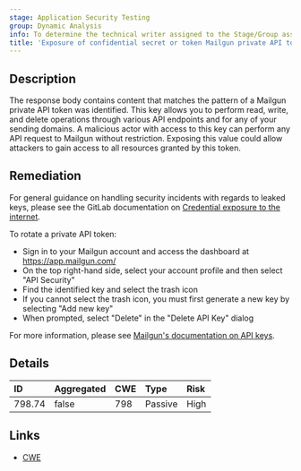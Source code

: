 ```yaml
---
stage: Application Security Testing
group: Dynamic Analysis
info: To determine the technical writer assigned to the Stage/Group associated with this page, see https://handbook.gitlab.com/handbook/product/ux/technical-writing/#assignments
title: 'Exposure of confidential secret or token Mailgun private API token'
---
```


## Description

The response body contains content that matches the pattern of a Mailgun private API token was identified. This key allows you to perform read, write, and delete operations through various API endpoints and for any of your sending domains. A malicious actor with access to this key can perform any API request to Mailgun without restriction.
Exposing this value could allow attackers to gain access to all resources granted by this token.

## Remediation

For general guidance on handling security incidents with regards to leaked keys, please see the GitLab documentation on [Credential exposure to the internet](../../../../../security/responding_to_security_incidents.md#credential-exposure-to-public-internet).

To rotate a private API token:

- Sign in to your Mailgun account and access the dashboard at <https://app.mailgun.com/>
- On the top right-hand side, select your account profile and then select "API Security"
- Find the identified key and select the trash icon
- If you cannot select the trash icon, you must first generate a new key by selecting "Add new key"
- When prompted, select "Delete" in the "Delete API Key" dialog

For more information, please see [Mailgun's documentation on API keys](https://documentation.mailgun.com/docs/mailgun/user-manual/get-started/#primary-account-api-key).

## Details

| ID | Aggregated | CWE | Type | Risk |
|:---|:-----------|:----|:-----|:-----|
| 798.74 | false | 798 | Passive | High |

## Links

- [CWE](https://cwe.mitre.org/data/definitions/798.html)

